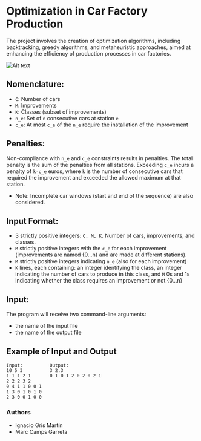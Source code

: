 # Optimization in Car Factory Production
The project involves the creation of optimization algorithms, including backtracking, greedy algorithms, and metaheuristic approaches, aimed at enhancing the efficiency of production processes in car factories.


![Alt text]([URL_or_path_to_image](https://upload.wikimedia.org/wikipedia/commons/thumb/c/c3/Metaheuristics_classification.svg/630px-Metaheuristics_classification.svg.png) "Optional title")


## Nomenclature:
- `C`: Number of cars
- `M`: Improvements
- `K`: Classes (subset of improvements)
- `n_e`: Set of `n` consecutive cars at station `e`
- `c_e`: At most `c_e` of the `n_e` require the installation of the improvement

## Penalties:
Non-compliance with `n_e` and `c_e` constraints results in penalties. The total penalty is the sum of the penalties from all stations. Exceeding `c_e` incurs a penalty of `k-c_e` euros, where `k` is the number of consecutive cars that required the improvement and exceeded the allowed maximum at that station.
- Note: Incomplete car windows (start and end of the sequence) are also considered.

## Input Format:
- 3 strictly positive integers: `C, M, K`. Number of cars, improvements, and classes.
- `M` strictly positive integers with the `c_e` for each improvement (improvements are named {0...n} and are made at different stations).
- `M` strictly positive integers indicating `n_e` (also for each improvement)
- `K` lines, each containing: an integer identifying the class, an integer indicating the number of cars to produce in this class, and `M` 0s and 1s indicating whether the class requires an improvement or not {0...n}

## Input:
The program will receive two command-line arguments: 
- the name of the input file
- the name of the output file

## Example of Input and Output
```
Input:          Output:
10 5 3          3 2.3
1 1 1 2 1       0 1 0 1 2 0 2 0 2 1 
2 2 2 3 2
0 4 1 1 0 0 1
1 3 0 1 0 1 0
2 3 0 0 1 0 0

```
### Authors
- Ignacio Gris Martín
- Marc Camps Garreta 
